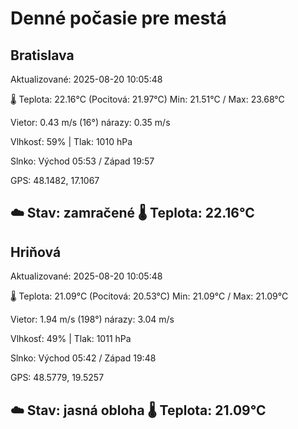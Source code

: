 ﻿# Denné počasie pre mestá

## Bratislava
Aktualizované: 2025-08-20 10:05:48

🌡️ Teplota: 22.16°C 
(Pocitová: 21.97°C)
Min: 21.51°C / Max: 23.68°C

Vietor: 0.43 m/s    (16°) 
nárazy: 0.35 m/s

Vlhkosť: 59% | Tlak: 1010 hPa

Slnko: Východ 05:53 / Západ 19:57

GPS: 48.1482, 17.1067

☁️ Stav: zamračené        🌡️ Teplota: 22.16°C
---

## Hriňová
Aktualizované: 2025-08-20 10:05:48

🌡️ Teplota: 21.09°C 
(Pocitová: 20.53°C)
Min: 21.09°C / Max: 21.09°C

Vietor: 1.94 m/s (198°)
nárazy: 3.04 m/s

Vlhkosť: 49% | Tlak: 1011 hPa

Slnko: Východ 05:42 / Západ 19:48

GPS: 48.5779, 19.5257

☁️ Stav: jasná obloha        🌡️ Teplota: 21.09°C
---
